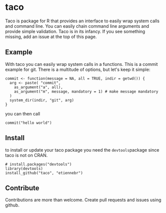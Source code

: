 taco
====

Taco is  package for R that provides an interface to easily wrap system calls 
and command line. You can easily chain command line arguments and provide simple 
validation. Taco is in its infancy. If you see something missing, add an issue 
at the top of this page.

## Example
With taco you can easily wrap system calls in a functions. This is a commit 
example for git. There is a multitude of options, but let's keep it simple:

    commit <- function(message = NA, all = TRUE, indir = getwd()) {
      arg <- paste( "commit",
        as_argument("a", all), 
        as_argument("m", message, mandatory = 1) # make message mandatory
      )
      system_dir(indir, "git", arg)
    }
  
you can then call 

    commit("hello world")
  
## Install
to install or update your taco package you need the `devtools`package since 
taco is not on CRAN.

    # install.packages("devtools")
    library(devtools)
    install_github("taco", "etiennebr")


## Contribute
Contributions are more than welcome. Create pull requests and issues using 
github.

